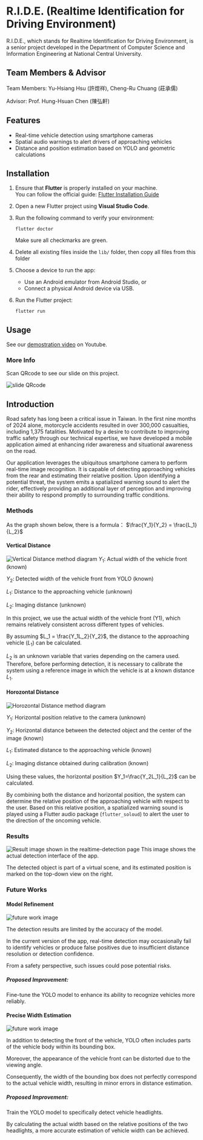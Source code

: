 # R.I.D.E. (Realtime Identification for Driving Environment)
R.I.D.E., which stands for Realtime Identification for Driving Environment, is a senior project developed in the Department of Computer Science and Information Engineering at National Central University.

## Team Members & Advisor
Team Members: Yu-Hsiang Hsu (許煜祥), Cheng-Ru Chuang (莊承儒)

Advisor: Prof. Hung-Hsuan Chen (陳弘軒)

## Features
- Real-time vehicle detection using smartphone cameras
- Spatial audio warnings to alert drivers of approaching vehicles
- Distance and position estimation based on YOLO and geometric calculations

## Installation

1. Ensure that **Flutter** is properly installed on your machine.  
   You can follow the official guide: [Flutter Installation Guide](https://flutter.dev/docs/get-started/install)

2. Open a new Flutter project using **Visual Studio Code**.

3. Run the following command to verify your environment:
   ```
   flutter doctor
   ```
    Make sure all checkmarks are green.
4. Delete all existing files inside the `lib/` folder, then copy all files from this folder

5. Choose a device to run the app:
    - Use an Android emulator from Android Studio, or
    - Connect a physical Android device via USB.

6. Run the Flutter project:
    ```
    flutter run
    ```

## Usage
See our [demostration video](https://www.youtube.com/watch?v=nuTp5R2rRJ4&t=2s) on Youtube.

### More Info
Scan QRcode to see our slide on this project.

![slide QRcode](readme_image/slide.png)

## Introduction
Road safety has long been a critical issue in Taiwan. In the first nine months of 2024 alone, motorcycle accidents resulted in over 300,000 casualties, including 1,375 fatalities. Motivated by a desire to contribute to improving traffic safety through our technical expertise, we have developed a mobile application aimed at enhancing rider awareness and situational awareness on the road.

Our application leverages the ubiquitous smartphone camera to perform real-time image recognition. It is capable of detecting approaching vehicles from the rear and estimating their relative position. Upon identifying a potential threat, the system emits a spatialized warning sound to alert the rider, effectively providing an additional layer of perception and improving their ability to respond promptly to surrounding traffic conditions.

### Methods
As the graph shown below, there is a formula：
$\frac{Y_1}{Y_2} = \frac{L_1}{L_2}$

#### Vertical Distance
![Vertical Distance method diagram](readme_image/method_1.png)
$Y_1$: Actual width of the vehicle front (known)

$Y_2$: Detected width of the vehicle front from YOLO (known)

$L_1$: Distance to the approaching vehicle (unknown)

$L_2$: Imaging distance (unknown)

In this project, we use the actual width of the vehicle front (Y1), which remains relatively consistent across different types of vehicles.

By assuming $L_1 = \frac{Y_1L_2}{Y_2}$, the distance to the approaching vehicle ($L_1$) can be calculated.

$L_2$ is an unknown variable that varies depending on the camera used.
Therefore, before performing detection, it is necessary to calibrate the system using a reference image in which the vehicle is at a known distance $L_1$.

#### Horozontal Distance
![Horozontal Distance method diagram](readme_image/method_2.png)

$Y_1$: Horizontal position relative to the camera (unknown)

$Y_2$: Horizontal distance between the detected object and the center of the image (known)

$L_1$: Estimated distance to the approaching vehicle (known)

$L_2$: Imaging distance obtained during calibration (known)

Using these values, the horizontal position $Y_1=\frac{Y_2L_1}{L_2}$ can be calculated.

By combining both the distance and horizontal position, the system can determine the relative position of the approaching vehicle with respect to the user. Based on this relative position, a spatialized warning sound is played using a Flutter audio package (`flutter_soloud`) to alert the user to the direction of the oncoming vehicle.

### Results
![Result image shown in the realtime-detection page](readme_image/result.png)
This image shows the actual detection interface of the app.

The detected object is part of a virtual scene, and its estimated position is marked on the top-down view on the right.

### Future Works
#### Model Refinement
![future work image](readme_image/future_work_1.png)

The detection results are limited by the accuracy of the model.

In the current version of the app, real-time detection may occasionally fail to identify vehicles or produce false positives due to insufficient distance resolution or detection confidence.

From a safety perspective, such issues could pose potential risks.

##### Proposed Improvement:
Fine-tune the YOLO model to enhance its ability to recognize vehicles more reliably.

#### Precise Width Estimation
![future work image](readme_image/future_work_2.png)

In addition to detecting the front of the vehicle, YOLO often includes parts of the vehicle body within its bounding box.

Moreover, the appearance of the vehicle front can be distorted due to the viewing angle.

Consequently, the width of the bounding box does not perfectly correspond to the actual vehicle width, resulting in minor errors in distance estimation.

##### Proposed Improvement:
Train the YOLO model to specifically detect vehicle headlights.

By calculating the actual width based on the relative positions of the two headlights, a more accurate estimation of vehicle width can be achieved.
